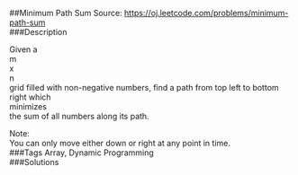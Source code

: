##Minimum Path Sum
Source: https://oj.leetcode.com/problems/minimum-path-sum  
###Description

                
Given a   
m  
 x   
n  
 grid filled with non-negative numbers, find a path from top left to bottom right which   
minimizes  
 the sum of all numbers along its path.  


  
Note:  
 You can only move either down or right at any point in time.  
###Tags
Array, Dynamic Programming  
###Solutions